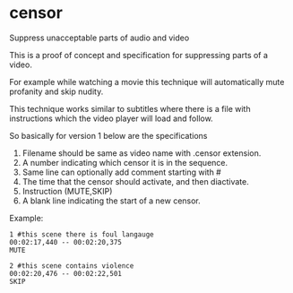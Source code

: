 # censor
Suppress unacceptable parts of audio and video

This is a proof of concept and specification for suppressing parts of a video.

For example while watching a movie this technique will automatically mute profanity and skip nudity.

This technique works similar to subtitles where there is a file with instructions which the video player will load and follow.

So basically for version 1 below are the specifications

1. Filename should be same as video name with .censor extension.
2. A number indicating which censor it is in the sequence.
3. Same line can optionally add comment starting with #
2. The time that the censor should activate, and then diactivate.
3. Instruction (MUTE,SKIP)
4. A blank line indicating the start of a new censor.

Example:
```
1 #this scene there is foul langauge
00:02:17,440 -- 00:02:20,375
MUTE

2 #this scene contains violence
00:02:20,476 -- 00:02:22,501
SKIP
```
